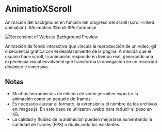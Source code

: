 # AnimatioXScroll
Animación del background en función del progreso del scroll (scroll-linked animation).  #Animation #Scroll #Performance

![Screenshot of Website Background Preview](https://github.com/FedericoVelasquez/personal/blob/main/Screenshot%202025-08-27%20110018.jpg)

Animación de fondo interactiva que vincula la reproducción de un video, gif o secuencia gráfica con el desplazamiento de la página. A medida que el usuario hace scroll, la animación responde en tiempo real, generando una experiencia visual envolvente que transforma la navegación en un recorrido dinámico e inmersivo.

## Notas
* Muchas herramientas de edición de video permiten exportar la animación como un paquete de frames.
* Es necesario ajustar el formato, la extensión y el nombre de los archivos en images.js. En este caso se utilizaron .webp para reducir el peso en KB.
* La calidad y fluidez de la animación pueden mejorarse aumentando la cantidad de frames (FPS) o duplicando los existentes.
